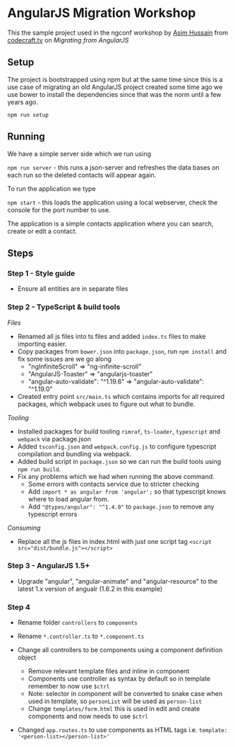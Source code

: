 # AngularJS Migration Workshop

This the sample project used in the ngconf workshop by [Asim Hussain](http://twitter.com/jawache) from [codecraft.tv](codecraft.tv) on _Migrating from AngularJS_

## Setup

The project is bootstrapped using npm but at the same time since this is a use case of migrating an old AngularJS project created some time ago we use bower to install the dependencies since that was the norm until a few years ago.

`npm run setup`

## Running

We have a simple server side which we run using 

`npm run server` - this runs a json-server and refreshes the data bases on each run so the deleted contacts will appear again.

To run the application we type

`npm start` - this loads the application using a local webserver, check the console for the port number to use.

The application is a simple contacts application where you can search, create or edit a contact.

## Steps

### Step 1 - Style guide

- Ensure all entities are in separate files

### Step 2 - TypeScript & build tools

*Files*
- Renamed all js files into ts files and added `index.ts` files to make importing easier.
- Copy packages from `bower.json` into `package.json`, run `npm install` and fix some issues are we go along
    - "ngInfiniteScroll" => "ng-infinite-scroll"
    - "AngularJS-Toaster" => "angularjs-toaster"
    - "angular-auto-validate": "^1.19.6" => "angular-auto-validate": "^1.19.0"
- Created entry point `src/main.ts` which contains imports for all required packages, which webpack uses to figure out what to bundle.

*Tooling*
- Installed packages for build tooling `rimraf`, `ts-loader`, `typescript`  and `webpack` via package.json
- Added `tsconfig.json` and `webpack.config.js` to configure typescript compilation and bundling via webpack.
- Added build script in `package.json` so we can run the build tools using `npm run build`. 
- Fix any problems which we had when running the above command.
    - Some errors with contacts service due to stricter checking 
    - Add `import * as angular from 'angular';` so that typescript knows where to load angular from.
    - Add `"@types/angular": "^1.4.0"` to `package.json` to remove any typescript errors

*Consuming*
- Replace all the js files in index.html with just one script tag `<script src="dist/bundle.js"></script>`

### Step 3 - AngularJS 1.5+

- Upgrade "angular", "angular-animate" and "angular-resource" to the latest 1.x version of angualr (1.6.2 in this example)

### Step 4

- Rename folder `controllers` to `components`
- Rename `*.controller.ts` to `*.component.ts`
- Change all controllers to be components using a component definition object
    - Remove relevant template files and inline in component
    - Components use controller as syntax by default so in template remember to now use `$ctrl`
    - Note: selector in component will be converted to snake case when used in template, so `personList` will be used as `person-list`
    - Change `templates/form.html` this is used in edit and create components and now needs to use `$ctrl`
    
- Changed `app.routes.ts` to use components as HTML tags i.e. `template: '<person-list></person-list>'`    
